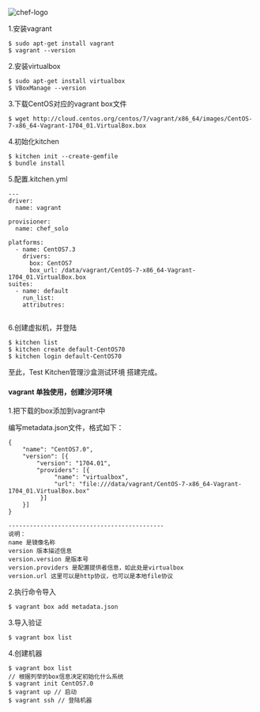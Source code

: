 <!--
author: os4uinfo
head: https://os4u.info/blog/img/sun.png
date: 2017-05-20
title: Test Kitchen管理沙盒测试环境
tags: Chef
images: https://os4u.info/blog/img/sun.png
category: Chef
status: publish
summary: Chef 是一款自动化服务器配置管理工具,理论上可以对服务器做任何配置,包括系统管理、安装软件等,近来已被越来越多地应用到云环境的自动化部署上。运维必备自动化神器之一，所以还是要学习下。
-->

![chef-logo](https://www.chef.io/wp-content/uploads/2017/02/sub-hero-logo-01.svg)

1.安装vagrant

```
$ sudo apt-get install vagrant
$ vagrant --version
```

2.安装virtualbox

```
$ sudo apt-get install virtualbox
$ VBoxManage --version

```

3.下载CentOS对应的vagrant box文件

```
$ wget http://cloud.centos.org/centos/7/vagrant/x86_64/images/CentOS-7-x86_64-Vagrant-1704_01.VirtualBox.box
```

4.初始化kitchen

```
$ kitchen init --create-gemfile
$ bundle install 

```

5.配置.kitchen.yml

```
---
driver:
  name: vagrant
  
provisioner:
  name: chef_solo

platforms:
  - name: CentOS7.3
    drivers:
      box: CentOS7
      box_url: /data/vagrant/CentOS-7-x86_64-Vagrant-1704_01.VirtualBox.box
suites:
  - name: default
    run_list:
    attributres:
    
```

6.创建虚拟机，并登陆

```
$ kitchen list
$ kitchen create default-CentOS70
$ kitchen login default-CentOS70
```



至此，Test Kitchen管理沙盒测试环境 搭建完成。


#### vagrant 单独使用，创建沙河环境

1.把下载的box添加到vagrant中

编写metadata.json文件，格式如下：

```
{
    "name": "CentOS7.0",
    "version": [{
        "version": "1704.01",
        "providers": [{
             "name": "virtualbox",
             "url": "file:///data/vagrant/CentOS-7-x86_64-Vagrant-1704_01.VirtualBox.box"
         }]
    }]
}

--------------------------------------------
说明：
name 是镜像名称
version 版本描述信息
version.version 是版本号
version.providers 是配置提供者信息，如此处是virtualbox
version.url 这里可以是http协议，也可以是本地file协议
```

2.执行命令导入

```
$ vagrant box add metadata.json
```

3.导入验证

```
$ vagrant box list
```

4.创建机器

```
$ vagrant box list 
// 根据列举的box信息决定初始化什么系统
$ vagrant init CentOS7.0
$ vagrant up // 启动
$ vagrant ssh // 登陆机器

```